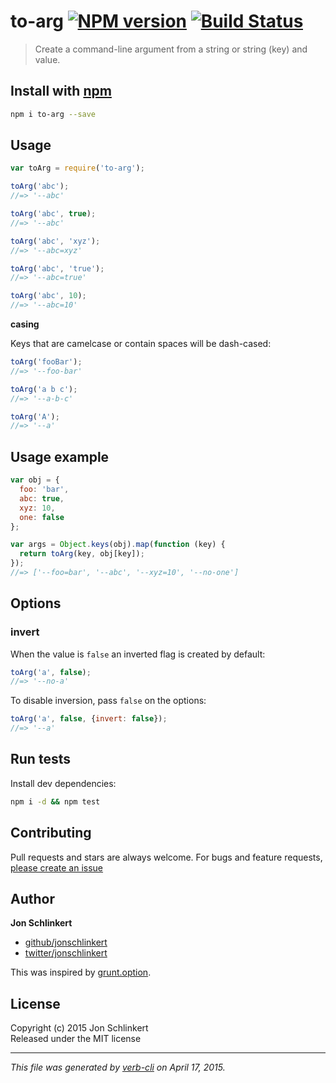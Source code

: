 # to-arg [![NPM version](https://badge.fury.io/js/to-arg.svg)](http://badge.fury.io/js/to-arg)  [![Build Status](https://travis-ci.org/jonschlinkert/to-arg.svg)](https://travis-ci.org/jonschlinkert/to-arg) 

> Create a command-line argument from a string or string (key) and value.

## Install with [npm](npmjs.org)

```bash
npm i to-arg --save
```

## Usage

```js
var toArg = require('to-arg');

toArg('abc');
//=> '--abc'

toArg('abc', true);
//=> '--abc'

toArg('abc', 'xyz');
//=> '--abc=xyz'

toArg('abc', 'true');
//=> '--abc=true'

toArg('abc', 10);
//=> '--abc=10'
```

**casing**

Keys that are camelcase or contain spaces will be dash-cased:

```js
toArg('fooBar');
//=> '--foo-bar'

toArg('a b c');
//=> '--a-b-c'

toArg('A');
//=> '--a'
```

## Usage example

```js
var obj = {
  foo: 'bar',
  abc: true,
  xyz: 10,
  one: false
};

var args = Object.keys(obj).map(function (key) {
  return toArg(key, obj[key]);
});
//=> ['--foo=bar', '--abc', '--xyz=10', '--no-one']
```

## Options

### invert

When the value is `false` an inverted flag is created by default:

```js
toArg('a', false);
//=> '--no-a'
```

To disable inversion, pass `false` on the options:

```js
toArg('a', false, {invert: false});
//=> '--a'
```

## Run tests

Install dev dependencies:

```bash
npm i -d && npm test
```

## Contributing
Pull requests and stars are always welcome. For bugs and feature requests, [please create an issue](https://github.com/jonschlinkert/to-arg/issues)

## Author

**Jon Schlinkert**
 
+ [github/jonschlinkert](https://github.com/jonschlinkert)
+ [twitter/jonschlinkert](http://twitter.com/jonschlinkert) 

This was inspired by [grunt.option](https://github.com/gruntjs/grunt/blob/master/lib/grunt/option.js#L40).

## License
Copyright (c) 2015 Jon Schlinkert  
Released under the MIT license

***

_This file was generated by [verb-cli](https://github.com/assemble/verb-cli) on April 17, 2015._